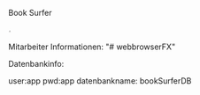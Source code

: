 Book Surfer 

<img src="https://github.com/DavidHieselmayr/Book-Surfer/blob/master/logos/black.png" height="5vh">



Mitarbeiter Informationen: 
"# webbrowserFX" 

Datenbankinfo: 

user:app
pwd:app
datenbankname: bookSurferDB
